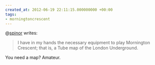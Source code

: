 ```yaml
---
created_at: 2012-06-19 22:11:15.000000000 +00:00
tags:
- morningtoncrescent
---
```


@[spinor](http://spinor.tumblr.com/) writes:

> I have in my hands the necessary equipment to play Mornington
> Crescent; that is, a Tube map of the London Underground.

You need a map? Amateur.
